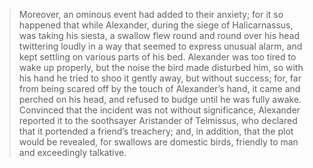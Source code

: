 > Moreover, an ominous event had added to their anxiety; for it so happened that while Alexander, during the siege of Halicarnassus, was taking his siesta, a swallow flew round and round over his head twittering loudly in a way that seemed to express unusual alarm, and kept settling on various parts of his bed. Alexander was too tired to wake up properly, but the noise the bird made disturbed him, so with his hand he tried to shoo it gently away, but without success; for, far from being scared off by the touch of Alexander’s hand, it came and perched on his head, and refused to budge until he was fully awake. Convinced that the incident was not without significance, Alexander reported it to the soothsayer Aristander of Telmissus, who declared that it portended a friend’s treachery; and, in addition, that the plot would be revealed, for swallows are domestic birds, friendly to man and exceedingly talkative.
